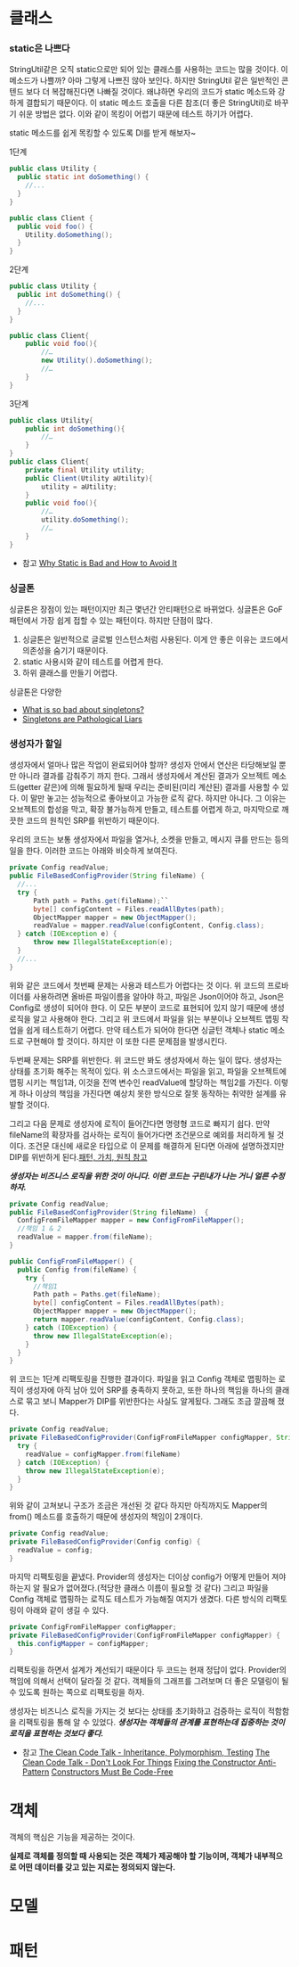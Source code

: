 # 클래스

### static은 나쁘다

StringUtil같은 오직 static으로만 되어 있는 클래스를 사용하는 코드는 많을 것이다. 이 메소드가 나쁠까? 아마 그렇게 나쁘진 않아 보인다. 하지만 StringUtil 같은 일반적인 콘텐드 보다 더 복잡해진다면 나빠질 것이다. 왜냐하면 우리의 코드가 static 메소드와 강하게 결합되기 때문이다. 이 static 메소드 호출을 다른 참조(더 좋은 StringUtil)로 바꾸기 쉬운 방법은 없다. 이와 같이 목킹이 어렵기 때문에 테스트 하기가 어렵다.

static 메소드를 쉽게 목킹할 수 있도록 DI를 받게 해보자~

1단계
```java
public class Utility {
  public static int doSomething() {
    //...
  }
}

public class Client {
  public void foo() {
    Utility.doSomething();
  }
}
```

2단계
```java
public class Utility {
  public int doSomething() {
    //...
  }
}

public class Client{
    public void foo(){
        //…
        new Utility().doSomething();
        //…
    }
}
```

3단계
```java
public class Utility{
    public int doSomething(){
        //…
    }
}
public class Client{
    private final Utility utility;
    public Client(Utility aUtility){
        utility = aUtility;
    }
    public void foo(){
        //…
        utility.doSomething();
        //…
    }
}
```

* 참고
[Why Static is Bad and How to Avoid It](https://dzone.com/articles/why-static-bad-and-how-avoid)

### 싱글톤

싱글톤은 장점이 있는 패턴이지만 최근 몇년간 안티패턴으로 바뀌었다. 싱글톤은 GoF 패턴에서 가장 쉽게 접할 수 있는 패턴이다. 하지만 단점이 많다.

1. 싱글톤은 일반적으로 글로벌 인스턴스처럼 사용된다. 이게 안 좋은 이유는 코드에서 의존성을 숨기기 때문이다.
2. static 사용시와 같이 테스트를 어렵게 한다.
3. 하위 클래스를 만들기 어렵다.

싱글톤은 다양한

* [What is so bad about singletons?](https://stackoverflow.com/questions/137975/what-is-so-bad-about-singletons)
* [Singletons are Pathological Liars](http://misko.hevery.com/2008/08/17/singletons-are-pathological-liars/)

### 생성자가 할일

생성자에서 얼마나 많은 작업이 완료되어야 할까? 생성자 안에서 연산은 타당해보일 뿐만 아니라 결과를 감춰주기 까지 한다. 그래서 생성자에서 계산된 결과가 오브젝트 메소드(getter 같은)에 의해 필요하게 될때 우리는 준비된(미리 계산된) 결과를 사용할 수 있다. 이 말만 놓고는 성능적으로 좋아보이고 가능한 로직 같다. 하지만 아니다. 그 이유는 오브젝트의 합성을 막고, 확장 불가능하게 만들고, 테스트를 어렵게 하고, 마지막으로 깨끗한 코드의 원칙인 SRP를 위반하기 때문이다.

우리의 코드는 보통 생성자에서 파일을 열거나, 소켓을 만들고, 메시지 큐를 만드는 등의 일을 한다. 이러한 코드는 아래와 비슷하게 보여진다.

```java
private Config readValue;
public FileBasedConfigProvider(String fileName) {
  //...
  try {
      Path path = Paths.get(fileName);``
      byte[] configContent = Files.readAllBytes(path);
      ObjectMapper mapper = new ObjectMapper();
      readValue = mapper.readValue(configContent, Config.class);
  } catch (IOException e) {
      throw new IllegalStateException(e);
  }
  //...
}
```

위와 같은 코드에서 첫번째 문제는 사용과 테스트가 어렵다는 것 이다. 위 코드의 프로바이더를 사용하려면 올바른 파일이름을 알아야 하고, 파일은 Json이어야 하고, Json은 Config로 생성이 되어야 한다. 이 모든 부분이 코드로 표현되어 있지 않기 때문에 생성로직을 알고 사용해야 한다. 그리고 위 코드에서 파일을 읽는 부분이나 오브젝트 맵핑 작업을 쉽게 테스트하기 어렵다. 만약 테스트가 되어야 한다면 싱글턴 객체나 static 메소드로 구현해야 할 것이다. 하지만 이 또한 다른 문제점을 발생시킨다.

두번째 문제는 SRP를 위반한다. 위 코드만 봐도 생성자에서 하는 일이 많다. 생성자는 상태를 초기화 해주는 목적이 있다. 위 소스코드에서는 파일을 읽고, 파일을 오브젝트에 맵핑 시키는 책임1과, 이것을 전역 변수인 readValue에 할당하는 책임2를 가진다. 이렇게 하나 이상의 책임을 가진다면 예상치 못한 방식으로 잘못 동작하는 취약한 설계를 유발할 것이다.

그리고 다음 문제로 생성자에 로직이 들어간다면 명령형 코드로 빠지기 쉽다. 만약 fileName의 확장자를 검사하는 로직이 들어가다면 조건문으로 예외를 처리하게 될 것이다. 조건문 대신에 새로운 타입으로 이 문제를 해결하게 된다면 아래에 설명하겠지만 DIP를 위반하게 된다.[패턴, 가치, 원칙 참고](oop/패턴_가치_원칙.md)

**_생성자는 비즈니스 로직을 위한 것이 아니다. 이런 코드는 구린내가 나는 거니 얼른 수정하자._**

```java
private Config readValue;
public FileBasedConfigProvider(String fileName)  {
  ConfigFromFileMapper mapper = new ConfigFromFileMapper();  
  //책임 1 & 2
  readValue = mapper.from(fileName);
}

public ConfigFromFileMapper() {
  public Config from(fileName) {
    try {
      //책임1
      Path path = Paths.get(fileName);
      byte[] configContent = Files.readAllBytes(path);
      ObjectMapper mapper = new ObjectMapper();
      return mapper.readValue(configContent, Config.class);
    } catch (IOException) {
      throw new IllegalStateException(e);
    }
  }
}
```

위 코드는 1단계 리팩토링을 진행한 결과이다. 파일을 읽고 Config 객체로 맵핑하는 로직이 생성자에 아직 남아 있어 SRP를 충족하지 못하고, 또한 하나의 책임을 하나의 클래스로 묶고 보니 Mapper가 DIP를 위반한다는 사실도 알게됬다. 그래도 조금 깔끔해 졌다.

```java
private Config readValue;
private FileBasedConfigProvider(ConfigFromFileMapper configMapper, String fileName) {
  try {
    readValue = configMapper.from(fileName)
  } catch (IOException) {
    throw new IllegalStateException(e);
  }
}
```

위와 같이 고쳐보니 구조가 조금은 개선된 것 같다 하지만 아직까지도 Mapper의 from() 메소드를 호출하기 때문에 생성자의 책임이 2개이다.

```java
private Config readValue;
private FileBasedConfigProvider(Config config) {
  readValue = config;
}
```

마지막 리팩토링을 끝냈다. Provider의 생성자는 더이상 config가 어떻게 만들어 져야 하는지 알 필요가 없어졌다.(적당한 클래스 이름이 필요할 것 같다) 그리고 파일을 Config 객체로 맵핑하는 로직도 테스트가 가능해질 여지가 생겼다. 다른 방식의 리팩토링이 아래와 같이 생길 수 있다.

```java
private ConfigFromFileMapper configMapper;
private FileBasedConfigProvider(ConfigFromFileMapper configMapper) {
  this.configMapper = configMapper;
}
```

리팩토링을 하면서 설계가 계선되기 때문이다 두 코드는 현재 정답이 없다. Provider의 책임에 의해서 선택이 달라질 것 같다. 객체들의 그래프를 그려보며 더 좋은 모델링이 될 수 있도록 원하는 쪽으로 리팩토링을 하자.

생성자는 비즈니스 로직을 가지는 것 보다는 상태를 초기화하고 검증하는 로직이 적함함을 리팩토링을 통해 알 수 있었다.
**_생성자는 객체들의 관계를 표현하는데 집중하는 것이 로직을 표현하는 것보다 좋다._**

* 참고
[The Clean Code Talk - Inheritance, Polymorphism, Testing](https://www.youtube.com/watch?v=4F72VULWFvc)
[The Clean Code Talk - Don't Look For Things](https://www.youtube.com/watch?v=RlfLCWKxHJ0)
[Fixing the Constructor Anti-Pattern](https://dzone.com/articles/fixing-the-constructor-anti-pattern)
[Constructors Must Be Code-Free](http://www.yegor256.com/2015/05/07/ctors-must-be-code-free.html)

# 객체

객체의 핵심은 기능을 제공하는 것이다.

**실제로 객체를 정의할 때 사용되는 것은 객체가 제공해야 할 기능이며, 객체가 내부적으로 어떤 데이터를 갖고 있는 지로는 정의되지 않는다.**

# 모델

# 패턴
